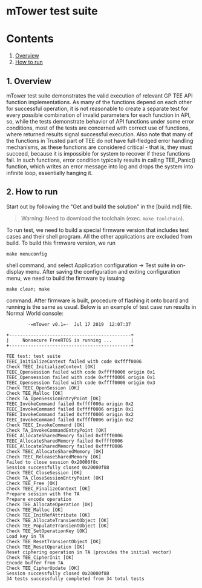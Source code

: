 # mTower test suite

# Contents
1. [Overview](#1-overview)
2. [How to run](#2-how-to-run)

## 1. Overview
mTower test suite demonstrates the valid execution of relevant GP TEE API function implementations. As many of the functions depend on each other for successful operation, it is not reasonable to create a separate test for every possible combination of invalid parameters for each function in API, so, while the tests demonstrate behavior of API functions under some error conditions, most of the tests are concerned with correct use of functions, where returned results signal successful execution. Also note that many of the functions in Trusted part of TEE do not have full-fledged error handling mechanisms, as these functions are considered critical - that is, they must succeed, because it is impossible for system to recover if these functions fail. In such functions, error condition typically results in calling TEE_Panic() function, which writes an error message into log and drops the system into infinite loop, essentially hanging it.

## 2. How to run
Start out by following the "Get and build the solution" in the [build.md] file.
> Warning: Need to download the toolchain (exec. `make toolchain`).

To run test, we need to build a special firmware version that includes test cases and their shell program. All the other applications are excluded from build. To build this firmware version, we run

```
make menuconfig
```

shell command, and select Application configuration -> Test suite in on-display menu. After saving the configuration and exiting configuration menu, we need to build the firmware by issuing

```
make clean; make
```

command. After firmware is built, procedure of flashing it onto board and running is the same as usual.
Below is an example of test case run results in Normal World console:

```
        -=mTower v0.1=-  Jul 17 2019  12:07:37

+---------------------------------------------+
|     Nonsecure FreeRTOS is running ...       |
+---------------------------------------------+

TEE test: test suite
TEEC_InitializeContext failed with code 0xffff0006
Check TEEC_InitializeContext [OK]
TEEC_Opensession failed with code 0xffff0006 origin 0x1
TEEC_Opensession failed with code 0xffff0006 origin 0x1
TEEC_Opensession failed with code 0xffff0008 origin 0x3
Check TEEC_OpenSession [OK]
Check TEE_Malloc [OK]
Check TA_OpenSessionEntryPoint [OK]
TEEC_InvokeCommand failed 0xffff000a origin 0x2
TEEC_InvokeCommand failed 0xffff0006 origin 0x1
TEEC_InvokeCommand failed 0xffff0006 origin 0x2
TEEC_InvokeCommand failed 0xffff0006 origin 0x2
Check TEEC_InvokeCommand [OK]
Check TA_InvokeCommandEntryPoint [OK]
TEEC_AllocateSharedMemory failed 0xffff0006
TEEC_AllocateSharedMemory failed 0xffff0006
TEEC_AllocateSharedMemory failed 0xffff0006
Check TEEC_AllocateSharedMemory [OK]
Check TEEC_ReleaseSharedMemory [OK]
Failed to close session 0x20000f8c
Session successfully closed 0x20000f88
Check TEEC_CloseSession [OK]
Check TA_CloseSessionEntryPoint [OK]
Check TEE_Free [OK]
Check TEEC_FinalizeContext [OK]
Prepare session with the TA
Prepare encode operation
Check TEE_AllocateOperation [OK]
Check TEE_Malloc [OK]
Check TEE_InitRefAttribute [OK]
Check TEE_AllocateTransientObject [OK]
Check TEE_PopulateTransientObject [OK]
Check TEE_SetOperationKey [OK]
Load key in TA
Check TEE_ResetTransientObject [OK]
Check TEE_ResetOperation [OK]
Reset ciphering operation in TA (provides the initial vector)
Check TEE_CipherInit [OK]
Encode buffer from TA
Check TEE_CipherUpdate [OK]
Session successfully closed 0x20000f88
34 tests successfully completed from 34 total tests
```

